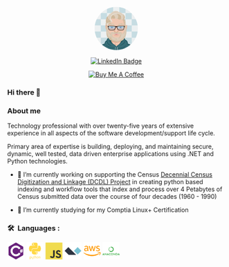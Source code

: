 
<p align="center"><img style="border-radius: 50%;" src="AvatarMaker.svg" width="100"/></p>

<p align="center">
<a href="https://www.linkedin.com/in/rick-flagg-289110115/"><img src="https://img.shields.io/badge/LinkedIn-blue?style=for-the-badge&logo=linkedin&logoColor=white" alt="LinkedIn Badge"></a>
</p>

<p align="center">
<a href="https://www.buymeacoffee.com/rickflagg" target="_blank"><img src="https://cdn.buymeacoffee.com/buttons/default-orange.png" alt="Buy Me A Coffee" height="41" width="174"></a>
</p>

### Hi there 👋

### About me

<p>Technology professional with over twenty-five years of extensive experience in all aspects of the software
development/support life cycle.</p> 

<p>
Primary area of expertise is building, deploying, and maintaining secure,
dynamic, well tested, data driven enterprise applications using .NET and Python technologies.
</p>

- 🔭 I’m currently working on supporting the Census [Decennial Census Digitization and Linkage (DCDL) Project](https://www.census.gov/programs-surveys/dcdl.html)
in creating python based indexing and workflow tools that index and process over 4 Petabytes of Census submitted data over the course of four decades (1960 - 1990) 

- 🌱 I’m currently studying for my Comptia Linux+ Certification 

### 🛠 &nbsp;Languages :
<div style="display: inline-block">
<img title="C#" src="https://github.com/devicons/devicon/blob/master/icons/csharp/csharp-plain.svg" width="40" height="40" />
<img title="Python" src="https://github.com/devicons/devicon/blob/master/icons/python/python-plain-wordmark.svg" width="40" height="40" />
<img title="Javascript" src="https://github.com/devicons/devicon/blob/master/icons/javascript/javascript-original.svg" width="40" height="40" />
<img title="AlpineJS" src="https://github.com/devicons/devicon/blob/master/icons/alpinejs/alpinejs-original.svg" width="40" height="40" />
<img title="AWS" src="https://github.com/devicons/devicon/blob/master/icons/amazonwebservices/amazonwebservices-plain-wordmark.svg" width="40" height="40" />
<img title="Anaconda" src="https://github.com/devicons/devicon/blob/master/icons/anaconda/anaconda-original-wordmark.svg" width="40" height="40" />
</div>

<!--
<img title="" src="" width="40" height="40" />
<img title="" src="" width="40" height="40" />
-->

<!--
**OldKayakFisherman/oldkayakfisherman** is a ✨ _special_ ✨ repository because its `README.md` (this file) appears on your GitHub profile.

Here are some ideas to get you started:

- 🔭 I’m currently working on ...
- 🌱 I’m currently learning ...
- 👯 I’m looking to collaborate on ...
- 🤔 I’m looking for help with ...
- 💬 Ask me about ...
- 📫 How to reach me: ...
- 😄 Pronouns: ...
- ⚡ Fun fact: ...
-->

